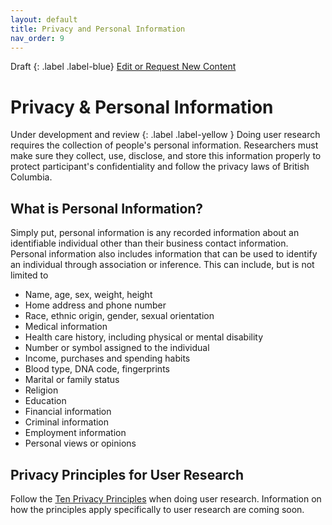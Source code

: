 ```yaml
---
layout: default
title: Privacy and Personal Information
nav_order: 9
---
```


Draft
{: .label .label-blue}
[Edit or Request New Content](https://github.com/bcgov/user-research-guide/issues/new/choose)

# Privacy & Personal Information
Under development and review
{: .label .label-yellow }
Doing user research requires the collection of people's personal information. Researchers must make sure they collect, use, disclose, and store this information properly to protect participant's confidentiality and follow the privacy laws of British Columbia.

## What is Personal Information?

Simply put, personal information is any recorded information about an identifiable individual other than their business contact information. Personal information also includes information that can be used to identify an individual through association or inference. This can include, but is not limited to

- Name, age, sex, weight, height
- Home address and phone number
- Race, ethnic origin, gender, sexual orientation
- Medical information
- Health care history, including physical or mental disability
- Number or symbol assigned to the individual
- Income, purchases and spending habits
- Blood type, DNA code, fingerprints
- Marital or family status
- Religion
- Education
- Financial information
- Criminal information
- Employment information
- Personal views or opinions

## Privacy Principles for User Research
Follow the [Ten Privacy Principles](
https://www2.gov.bc.ca/gov/content/governments/services-for-government/information-management-technology/privacy/training/principles?keyword=privacy&keyword=principles
) when doing user research. Information on how the principles apply specifically to user research are coming soon.
